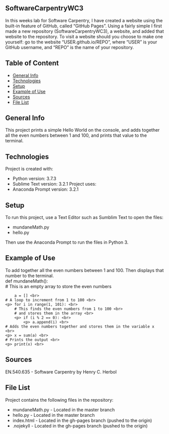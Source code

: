 ## SoftwareCarpentryWC3
In this weeks lab for Software Carpentry, I have created a website using the built-in feature of GitHub, called “GitHub Pages”. Using a fairly simple I first made a new repository (SoftwareCarpentryWC3), a website, and added that website to the repository. To visit a website should you choose to make one yourself: go to the website “USER.github.io/REPO”, where “USER” is your GitHub username, and “REPO” is the name of
your repository.
## Table of Content
* [General Info](#general-info)
* [Technologies](#technologies)
* [Setup](#setup)
* [Example of Use](#example-of-use)
* [Sources](#sources)
* [File List](#file-list)
## General Info
This project prints a simple Hello World on the console, and adds together 
all the even numbers between 1 and 100, and prints that value to the terminal.
## Technologies
Project is created with:
* Python version: 3.7.3
* Sublime Text version: 3.2.1
Project uses:
* Anaconda Prompt version: 3.2.1
## Setup
To run this project, use a Text Editor such as Sumblim Text to open the files:
* mundaneMath.py 
* hello.py <br>

Then use the Anaconda Prompt to run the files in Python 3.
## Example of Use
To add together all the even numbers between 1 and 100. Then displays that number to the terminal. <br>
def mundaneMath(): <br>
    # This is an empty array to store the even numbers <br>
    
        a = [] <br>
    # A loop to increment from 1 to 100 <br>
    <p> for i in range(1, 101): <br>
        # This finds the even numbers from 1 to 100 <br>
        # and stores them in the array <br>
        <p> if (i % 2 == 0): <br>
            <p> a.append(i) <br>
    # Adds the even numbers together and stores them in the variable x <br>
    <p> x = sum(a) <br>
    # Prints the output <br>
    <p> print(x) <br>
## Sources
EN.540.635 - Software Carpentry by Henry C. Herbol
## File List
Project contains the following files in the repository:
* mundaneMath.py - Located in the master branch
* hello.py - Located in the master branch
* index.html - Located in the gh-pages branch (pushed to the origin)
* .nojekyll - Located in the gh-pages branch (pushed to the origin)

